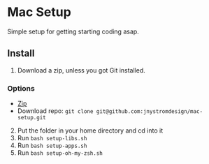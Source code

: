 # Mac Setup

Simple setup for getting starting coding asap.

## Install 

1. Download a zip, unless you got Git installed. 

### Options

- [Zip](https://codeload.github.com/jnystromdesign/mac-setup/zip/refs/heads/main)
- Download repo: `git clone git@github.com:jnystromdesign/mac-setup.git` 

2. Put the folder in your home directory and cd into it
3. Run `bash setup-libs.sh`
4. Run `bash setup-apps.sh`
4. Run `bash setup-oh-my-zsh.sh`

